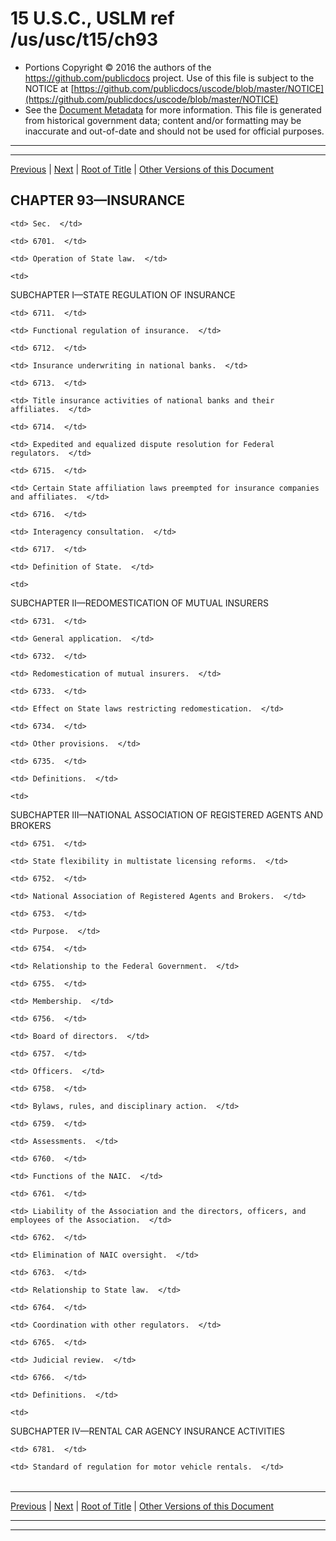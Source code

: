 ---
---

# 15 U.S.C., USLM ref /us/usc/t15/ch93

* Portions Copyright © 2016 the authors of the https://github.com/publicdocs project.
  Use of this file is subject to the NOTICE at [https://github.com/publicdocs/uscode/blob/master/NOTICE](https://github.com/publicdocs/uscode/blob/master/NOTICE)
* See the [Document Metadata](././../../../..//README.md) for more information.
  This file is generated from historical government data; content and/or formatting may be inaccurate and out-of-date and should not be used for official purposes.

----------
----------

[Previous](./../../../..//us/usc/t15/ch92/m__us_usc_t15_s6617.md) | [Next](./../../../..//us/usc/t15/ch93/m__us_usc_t15_s6701.md) | [Root of Title](./../../../../) | [Other Versions of this Document](https://publicdocs.github.io/go/links?ns=uslm&ref=%2Fus%2Fusc%2Ft15%2Fch93)

## CHAPTER 93—INSURANCE

<table>

  <tr>

    <td> Sec.  </td>

  </tr>

  <tr>

    <td> 6701.  </td>

    <td> Operation of State law.  </td>

  </tr>

  <tr>

    <td> 

SUBCHAPTER I—STATE REGULATION OF INSURANCE  </td>

  </tr>

  <tr>

    <td> 6711.  </td>

    <td> Functional regulation of insurance.  </td>

  </tr>

  <tr>

    <td> 6712.  </td>

    <td> Insurance underwriting in national banks.  </td>

  </tr>

  <tr>

    <td> 6713.  </td>

    <td> Title insurance activities of national banks and their affiliates.  </td>

  </tr>

  <tr>

    <td> 6714.  </td>

    <td> Expedited and equalized dispute resolution for Federal regulators.  </td>

  </tr>

  <tr>

    <td> 6715.  </td>

    <td> Certain State affiliation laws preempted for insurance companies and affiliates.  </td>

  </tr>

  <tr>

    <td> 6716.  </td>

    <td> Interagency consultation.  </td>

  </tr>

  <tr>

    <td> 6717.  </td>

    <td> Definition of State.  </td>

  </tr>

  <tr>

    <td> 

SUBCHAPTER II—REDOMESTICATION OF MUTUAL INSURERS  </td>

  </tr>

  <tr>

    <td> 6731.  </td>

    <td> General application.  </td>

  </tr>

  <tr>

    <td> 6732.  </td>

    <td> Redomestication of mutual insurers.  </td>

  </tr>

  <tr>

    <td> 6733.  </td>

    <td> Effect on State laws restricting redomestication.  </td>

  </tr>

  <tr>

    <td> 6734.  </td>

    <td> Other provisions.  </td>

  </tr>

  <tr>

    <td> 6735.  </td>

    <td> Definitions.  </td>

  </tr>

  <tr>

    <td> 

SUBCHAPTER III—NATIONAL ASSOCIATION OF REGISTERED AGENTS AND BROKERS  </td>

  </tr>

  <tr>

    <td> 6751.  </td>

    <td> State flexibility in multistate licensing reforms.  </td>

  </tr>

  <tr>

    <td> 6752.  </td>

    <td> National Association of Registered Agents and Brokers.  </td>

  </tr>

  <tr>

    <td> 6753.  </td>

    <td> Purpose.  </td>

  </tr>

  <tr>

    <td> 6754.  </td>

    <td> Relationship to the Federal Government.  </td>

  </tr>

  <tr>

    <td> 6755.  </td>

    <td> Membership.  </td>

  </tr>

  <tr>

    <td> 6756.  </td>

    <td> Board of directors.  </td>

  </tr>

  <tr>

    <td> 6757.  </td>

    <td> Officers.  </td>

  </tr>

  <tr>

    <td> 6758.  </td>

    <td> Bylaws, rules, and disciplinary action.  </td>

  </tr>

  <tr>

    <td> 6759.  </td>

    <td> Assessments.  </td>

  </tr>

  <tr>

    <td> 6760.  </td>

    <td> Functions of the NAIC.  </td>

  </tr>

  <tr>

    <td> 6761.  </td>

    <td> Liability of the Association and the directors, officers, and employees of the Association.  </td>

  </tr>

  <tr>

    <td> 6762.  </td>

    <td> Elimination of NAIC oversight.  </td>

  </tr>

  <tr>

    <td> 6763.  </td>

    <td> Relationship to State law.  </td>

  </tr>

  <tr>

    <td> 6764.  </td>

    <td> Coordination with other regulators.  </td>

  </tr>

  <tr>

    <td> 6765.  </td>

    <td> Judicial review.  </td>

  </tr>

  <tr>

    <td> 6766.  </td>

    <td> Definitions.  </td>

  </tr>

  <tr>

    <td> 

SUBCHAPTER IV—RENTAL CAR AGENCY INSURANCE ACTIVITIES  </td>

  </tr>

  <tr>

    <td> 6781.  </td>

    <td> Standard of regulation for motor vehicle rentals.  </td>

  </tr>

</table>

----------

[Previous](./../../../..//us/usc/t15/ch92/m__us_usc_t15_s6617.md) | [Next](./../../../..//us/usc/t15/ch93/m__us_usc_t15_s6701.md) | [Root of Title](./../../../../) | [Other Versions of this Document](https://publicdocs.github.io/go/links?ns=uslm&ref=%2Fus%2Fusc%2Ft15%2Fch93)

----------
----------



